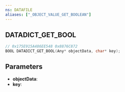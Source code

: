 ```yaml
---
ns: DATAFILE
aliases: ["_OBJECT_VALUE_GET_BOOLEAN"]
---
```

## DATADICT_GET_BOOL

```c
// 0x175E915A486EE548 0x8876C872
BOOL DATADICT_GET_BOOL(Any* objectData, char* key);
```

## Parameters
* **objectData**:
* **key**:
